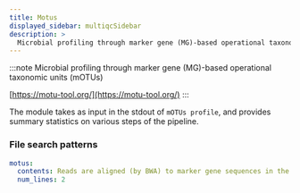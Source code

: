 ```yaml
---
title: Motus
displayed_sidebar: multiqcSidebar
description: >
  Microbial profiling through marker gene (MG)-based operational taxonomic units (mOTUs)
---
```


<!--
~~~~~ DO NOT EDIT ~~~~~
This file is autogenerated from the MultiQC module python docstring.
Do not edit the markdown, it will be overwritten.

File path for the source of this content: multiqc/modules/motus/motus.py
~~~~~~~~~~~~~~~~~~~~~~~
-->

:::note
Microbial profiling through marker gene (MG)-based operational taxonomic units (mOTUs)

[https://motu-tool.org/](https://motu-tool.org/)
:::

The module takes as input in the stdout of `mOTUs profile`, and provides summary statistics on various steps of the pipeline.

### File search patterns

```yaml
motus:
  contents: Reads are aligned (by BWA) to marker gene sequences in the reference database
  num_lines: 2
```
